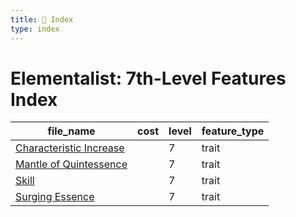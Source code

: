 ```yaml
---
title: 📑 Index
type: index
---
```


# Elementalist: 7th-Level Features Index

| file_name                                               | cost | level | feature_type |
| ------------------------------------------------------- | ---- | ----- | ------------ |
| [Characteristic Increase](../Characteristic%20Increase) |      | 7     | trait        |
| [Mantle of Quintessence](../Mantle%20of%20Quintessence) |      | 7     | trait        |
| [Skill](../Skill)                                       |      | 7     | trait        |
| [Surging Essence](../Surging%20Essence)                 |      | 7     | trait        |
